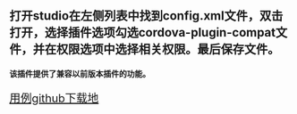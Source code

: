 ## 打开studio在左侧列表中找到config.xml文件，双击打开，选择插件选项勾选cordova-plugin-compat文件，并在权限选项中选择相关权限。最后保存文件。
####  该插件提供了兼容以前版本插件的功能。

<a target='_blank' style="font-size:20px" href="https://github.com/iuapmobile/summerTest/tree/master/cordovaTest/cordovaCall">用例github下载地</a>
